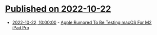 # [Published on 2022-10-22](index.md)

* [2022-10-22, 10:00:00](https://apple.slashdot.org/story/22/10/21/2230232/apple-rumored-to-be-testing-macos-for-m2-ipad-pro?utm_source=rss1.0mainlinkanon&utm_medium=feed) - [Apple Rumored To Be Testing macOS For M2 iPad Pro](https://apple.slashdot.org/story/22/10/21/2230232/apple-rumored-to-be-testing-macos-for-m2-ipad-pro?utm_source=rss1.0mainlinkanon&utm_medium=feed)
